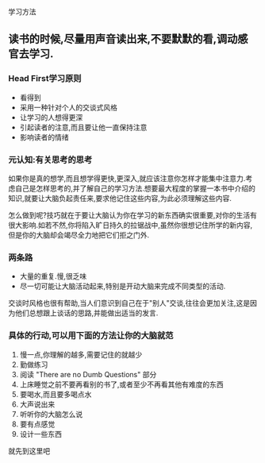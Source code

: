 学习方法

## 读书的时候,尽量用声音读出来,不要默默的看,调动感官去学习.

### Head First学习原则
- 看得到
- 采用一种针对个人的交谈式风格
- 让学习的人想得更深
- 引起读者的注意,而且要让他一直保持注意
- 影响读者的情绪

### 元认知:有关思考的思考

如果你是真的想学,而且想学得更快,更深入,就应该注意你怎样才能集中注意力.考虑自己是怎样思考的,并了解自己的学习方法.想要最大程度的掌握一本书中介绍的知识,就要让大脑负起责任来,要求他记住这些内容,为此必须理解这些内容.

怎么做到呢?技巧就在于要让大脑认为你在学习的新东西确实很重要,对你的生活有很大影响.如若不然,你将陷入旷日持久的拉锯战中,虽然你很想记住所学的新内容,但是你的大脑却会竭尽全力地把它们拒之门外.

### 两条路
- 大量的重复.慢,很乏味
- 尽一切可能让大脑活动起来,特别是开动大脑来完成不同类型的活动.

交谈时风格也很有帮助,当人们意识到自己在于"别人"交谈,往往会更加关注,这是因为他们总想跟上谈话的思路,并能做出适当的发言.

### 具体的行动,可以用下面的方法让你的大脑就范
1. 慢一点,你理解的越多,需要记住的就越少
2. 勤做练习
3. 阅读 "There are no Dumb Questions" 部分
4. 上床睡觉之前不要再看别的书了,或者至少不再看其他有难度的东西
5. 要喝水,而且要多喝点水
6. 大声说出来
7. 听听你的大脑怎么说
8. 要有点感觉
9. 设计一些东西

就先到这里吧

